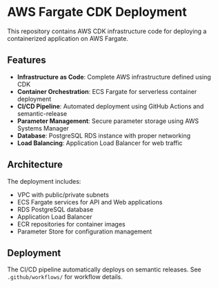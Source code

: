 # AWS Fargate CDK Deployment

This repository contains AWS CDK infrastructure code for deploying a containerized application on AWS Fargate.

## Features

- **Infrastructure as Code**: Complete AWS infrastructure defined using CDK
- **Container Orchestration**: ECS Fargate for serverless container deployment
- **CI/CD Pipeline**: Automated deployment using GitHub Actions and semantic-release
- **Parameter Management**: Secure parameter storage using AWS Systems Manager
- **Database**: PostgreSQL RDS instance with proper networking
- **Load Balancing**: Application Load Balancer for web traffic

## Architecture

The deployment includes:
- VPC with public/private subnets
- ECS Fargate services for API and Web applications
- RDS PostgreSQL database
- Application Load Balancer
- ECR repositories for container images
- Parameter Store for configuration management

## Deployment

The CI/CD pipeline automatically deploys on semantic releases. See `.github/workflows/` for workflow details.